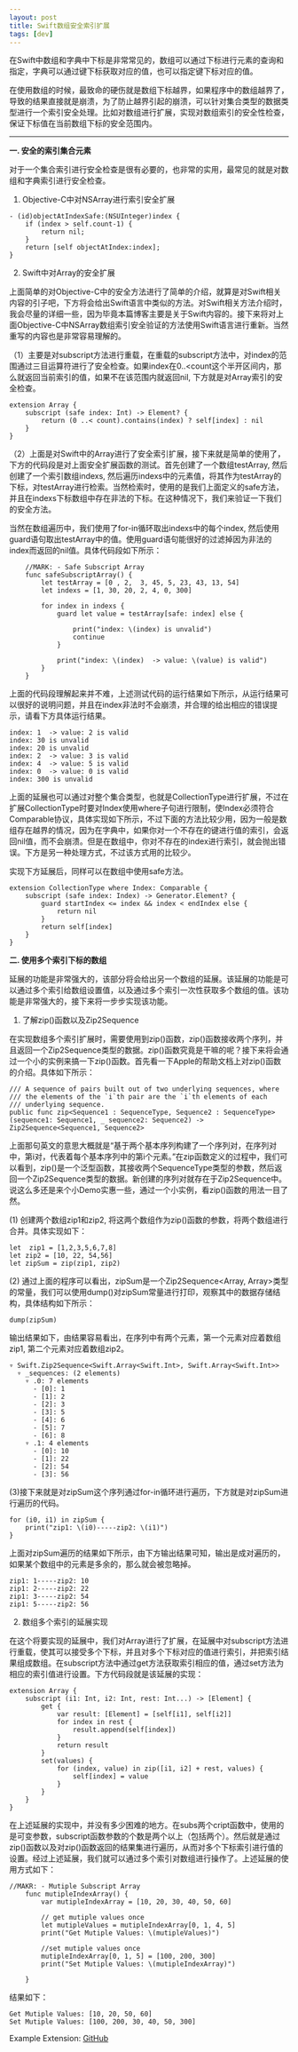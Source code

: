 ```yaml
---
layout: post
title: Swift数组安全索引扩展
tags: [dev]
--- 
```



在Swift中数组和字典中下标是非常常见的，数组可以通过下标进行元素的查询和指定，字典可以通过键下标获取对应的值，也可以指定键下标对应的值。

在使用数组的时候，最致命的硬伤就是数组下标越界，如果程序中的数组越界了，导致的结果直接就是崩溃，为了防止越界引起的崩溃，可以针对集合类型的数据类型进行一个索引安全处理。比如对数组进行扩展，实现对数组索引的安全性检查，保证下标值在当前数组下标的安全范围内。

****

**一. 安全的索引集合元素**

对于一个集合索引进行安全检查是很有必要的，也非常的实用，最常见的就是对数组和字典索引进行安全检查。

1. Objective-C中对NSArray进行索引安全扩展

```
- (id)objectAtIndexSafe:(NSUInteger)index {
    if (index > self.count-1) {
        return nil;
    }
    return [self objectAtIndex:index];
}
```

2. Swift中对Array的安全扩展

上面简单的对Objective-C中的安全方法进行了简单的介绍，就算是对Swift相关内容的引子吧，下方将会给出Swift语言中类似的方法。对Swift相关方法介绍时，我会尽量的详细一些，因为毕竟本篇博客主要是关于Swift内容的。接下来将对上面Objective-C中NSArray数组索引安全验证的方法使用Swift语言进行重新。当然重写的内容也是非常容易理解的。

（1）主要是对subscript方法进行重载，在重载的subscript方法中，对index的范围通过三目运算符进行了安全检查。如果index在0..<count这个半开区间内，那么就返回当前索引的值，如果不在该范围内就返回nil, 下方就是对Array索引的安全检查。

```
extension Array {
    subscript (safe index: Int) -> Element? {
        return (0 ..< count).contains(index) ? self[index] : nil
    }
}
```

（2）上面是对Swift中的Array进行了安全索引扩展，接下来就是简单的使用了，下方的代码段是对上面安全扩展函数的测试。首先创建了一个数组testArray, 然后创建了一个索引数组indexs, 然后遍历indexs中的元素值，将其作为testArray的下标，对testArray进行检索。当然检索时，使用的是我们上面定义的safe方法，并且在indexs下标数组中存在非法的下标。在这种情况下，我们来验证一下我们的安全方法。

当然在数组遍历中，我们使用了for-in循环取出indexs中的每个index, 然后使用guard语句取出testArray中的值。使用guard语句能很好的过滤掉因为非法的index而返回的nil值。具体代码段如下所示：

```
    //MARK: - Safe Subscript Array
    func safeSubscriptArray() {
        let testArray = [0 , 2,  3, 45, 5, 23, 43, 13, 54]
        let indexs = [1, 30, 20, 2, 4, 0, 300]
        
        for index in indexs {
            guard let value = testArray[safe: index] else {
                
                print("index: \(index) is unvalid")
                continue
            }
            
            print("index: \(index)  -> value: \(value) is valid")
        }
    }
```

上面的代码段理解起来并不难，上述测试代码的运行结果如下所示，从运行结果可以很好的说明问题，并且在index非法时不会崩溃，并合理的给出相应的错误提示，请看下方具体运行结果。

```
index: 1  -> value: 2 is valid
index: 30 is unvalid
index: 20 is unvalid
index: 2  -> value: 3 is valid
index: 4  -> value: 5 is valid
index: 0  -> value: 0 is valid
index: 300 is unvalid

```

上面的延展也可以通过对整个集合类型，也就是CollectionType进行扩展，不过在扩展CollectionType时要对Index使用where子句进行限制，使Index必须符合Comparable协议，具体实现如下所示，不过下面的方法比较少用，因为一般是数组存在越界的情况，因为在字典中，如果你对一个不存在的键进行值的索引，会返回nil值，而不会崩溃。但是在数组中，你对不存在的index进行索引，就会抛出错误。下方是另一种处理方式，不过该方式用的比较少。

实现下方延展后，同样可以在数组中使用safe方法。

```
extension CollectionType where Index: Comparable {
    subscript (safe index: Index) -> Generator.Element? {
        guard startIndex <= index && index < endIndex else {
            return nil
        }
        return self[index]
    }
}
```


**二. 使用多个索引下标的数组**

延展的功能是非常强大的，该部分将会给出另一个数组的延展。该延展的功能是可以通过多个索引给数组设置值，以及通过多个索引一次性获取多个数组的值。该功能是非常强大的，接下来将一步步实现该功能。

1. 了解zip()函数以及Zip2Sequence

在实现数组多个索引扩展时，需要使用到zip()函数，zip()函数接收两个序列，并且返回一个Zip2Sequence类型的数据。zip()函数究竟是干嘛的呢？接下来将会通过一个小的实例来搞一下zip()函数。首先看一下Apple的帮助文档上对zip()函数的介绍。具体如下所示：

```
/// A sequence of pairs built out of two underlying sequences, where
/// the elements of the `i`th pair are the `i`th elements of each
/// underlying sequence.
public func zip<Sequence1 : SequenceType, Sequence2 : SequenceType>(sequence1: Sequence1, _ sequence2: Sequence2) -> Zip2Sequence<Sequence1, Sequence2>
```

上面那句英文的意思大概就是“基于两个基本序列构建了一个序列对，在序列对中，第i对，代表着每个基本序列中的第i个元素。”在zip函数定义的过程中，我们可以看到，zip()是一个泛型函数，其接收两个SequenceType类型的参数，然后返回一个Zip2Sequence类型的数据。新创建的序列对就存在于Zip2Sequence中。说这么多还是来个小Demo实惠一些，通过一个小实例，看zip()函数的用法一目了然。

(1) 创建两个数组zip1和zip2, 将这两个数组作为zip()函数的参数，将两个数组进行合并。具体实现如下：

```
let  zip1 = [1,2,3,5,6,7,8]
let zip2 = [10, 22, 54,56]
let zipSum = zip(zip1, zip2)
```

(2) 通过上面的程序可以看出，zipSum是一个Zip2Sequence<Array<Int>, Array<Int>>类型的常量，我们可以使用dump()对zipSum常量进行打印，观察其中的数据存储结构，具体结构如下所示：

```
dump(zipSum)
```

输出结果如下，由结果容易看出，在序列中有两个元素，第一个元素对应着数组zip1, 第二个元素对应着数组zip2。 

```
▿ Swift.Zip2Sequence<Swift.Array<Swift.Int>, Swift.Array<Swift.Int>>
  ▿ _sequences: (2 elements)
    ▿ .0: 7 elements
      - [0]: 1
      - [1]: 2
      - [2]: 3
      - [3]: 5
      - [4]: 6
      - [5]: 7
      - [6]: 8
    ▿ .1: 4 elements
      - [0]: 10
      - [1]: 22
      - [2]: 54
      - [3]: 56
```

(3)接下来就是对zipSum这个序列通过for-in循环进行遍历，下方就是对zipSum进行遍历的代码。

```
for (i0, i1) in zipSum {
    print("zip1: \(i0)-----zip2: \(i1)")
}
```

上面对zipSum遍历的结果如下所示，由下方输出结果可知，输出是成对遍历的，如果某个数组中的元素是多余的，那么就会被忽略掉。

```
zip1: 1-----zip2: 10
zip1: 2-----zip2: 22
zip1: 3-----zip2: 54
zip1: 5-----zip2: 56
```

2. 数组多个索引的延展实现

在这个将要实现的延展中，我们对Array进行了扩展，在延展中对subscript方法进行重载，使其可以接受多个下标，并且对多个下标对应的值进行索引，并把索引结果组成数组。在subscript方法中通过get方法获取索引相应的值，通过set方法为相应的索引值进行设置。下方代码段就是该延展的实现：

```
extension Array {
    subscript (i1: Int, i2: Int, rest: Int...) -> [Element] {
        get {
            var result: [Element] = [self[i1], self[i2]]
            for index in rest {
                result.append(self[index])
            }
            return result
        }
        set(values) {
            for (index, value) in zip([i1, i2] + rest, values) {
                self[index] = value
            }
        }
    }
}
```

在上述延展的实现中，并没有多少困难的地方。在subs两个cript函数中，使用的是可变参数，subscript函数参数的个数是两个以上（包括两个）。然后就是通过zip()函数以及对zip()函数返回的结果集进行遍历，从而对多个下标索引进行值的设置。经过上述延展，我们就可以通过多个索引对数组进行操作了。上述延展的使用方式如下：　

```
//MAKR: - Mutiple Subscript Array 
    func mutipleIndexArray() {
        var mutipleIndexArray = [10, 20, 30, 40, 50, 60]
        
        // get mutiple values once
        let mutipleValues = mutipleIndexArray[0, 1, 4, 5]
        print("Get Mutiple Values: \(mutipleValues)")
        
        //set mutiple values once
        mutipleIndexArray[0, 1, 5] = [100, 200, 300]
        print("Set Mutiple Values: \(mutipleIndexArray)")
        
    }
```

结果如下：

```
Get Mutiple Values: [10, 20, 50, 60]
Set Mutiple Values: [100, 200, 30, 40, 50, 300]
```

Example Extension: [GitHub](https://github.com/RobinChao/Swift-Extension)